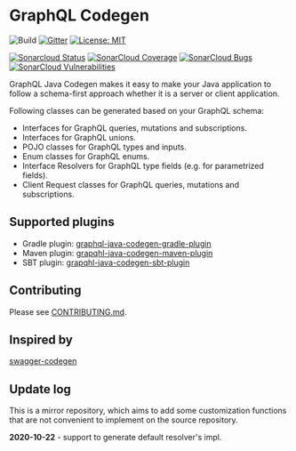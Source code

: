 # GraphQL Codegen #

![Build](https://github.com/kobylynskyi/graphql-java-codegen/workflows/Build/badge.svg)
[![Gitter](https://badges.gitter.im/graphql-java-codegen/community.svg)](https://gitter.im/graphql-java-codegen/community?utm_source=badge&utm_medium=badge&utm_campaign=pr-badge)
[![License: MIT](https://img.shields.io/badge/License-MIT-yellow.svg)](https://opensource.org/licenses/MIT)

[![Sonarcloud Status](https://sonarcloud.io/api/project_badges/measure?project=kobylynskyi_graphql-java-codegen&metric=alert_status)](https://sonarcloud.io/dashboard?id=kobylynskyi_graphql-java-codegen) 
[![SonarCloud Coverage](https://sonarcloud.io/api/project_badges/measure?project=kobylynskyi_graphql-java-codegen&metric=coverage)](https://sonarcloud.io/component_measures/metric/coverage/list?id=kobylynskyi_graphql-java-codegen)
[![SonarCloud Bugs](https://sonarcloud.io/api/project_badges/measure?project=kobylynskyi_graphql-java-codegen&metric=bugs)](https://sonarcloud.io/component_measures/metric/reliability_rating/list?id=kobylynskyi_graphql-java-codegen)
[![SonarCloud Vulnerabilities](https://sonarcloud.io/api/project_badges/measure?project=kobylynskyi_graphql-java-codegen&metric=vulnerabilities)](https://sonarcloud.io/component_measures/metric/security_rating/list?id=kobylynskyi_graphql-java-codegen)


GraphQL Java Codegen makes it easy to make your Java application to follow a schema-first approach whether it is a server or client application.


Following classes can be generated based on your GraphQL schema:
* Interfaces for GraphQL queries, mutations and subscriptions.
* Interfaces for GraphQL unions.
* POJO classes for GraphQL types and inputs.
* Enum classes for GraphQL enums.
* Interface Resolvers for GraphQL type fields (e.g. for parametrized fields).
* Client Request classes for GraphQL queries, mutations and subscriptions.


## Supported plugins

* Gradle plugin: [graphql-java-codegen-gradle-plugin](plugins/gradle)
* Maven plugin: [grapqhl-java-codegen-maven-plugin](plugins/maven) 
* SBT plugin: [grapqhl-java-codegen-sbt-plugin](plugins/sbt) 


## Contributing

Please see [CONTRIBUTING.md](CONTRIBUTING.md).


## Inspired by

[swagger-codegen](https://github.com/swagger-api/swagger-codegen)

## Update log

This is a mirror repository, which aims to add some customization functions that are not convenient to implement on the source repository.

**2020-10-22** 
    - support to generate default resolver's impl.

